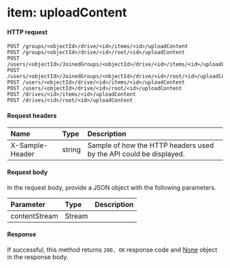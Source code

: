 # item: uploadContent


#### HTTP request
<!-- { "blockType": "ignored" } -->
```http
POST /groups/<objectId>/drive/<id>/items/<id>/uploadContent
POST /groups/<objectId>/drive/<id>/root/<id>/uploadContent
POST /users/<objectId>/JoinedGroups/<objectId>/drive/<id>/items/<id>/uploadContent
POST /users/<objectId>/JoinedGroups/<objectId>/drive/<id>/root/<id>/uploadContent
POST /users/<objectId>/drive/<id>/items/<id>/uploadContent
POST /users/<objectId>/drive/<id>/root/<id>/uploadContent
POST /drives/<id>/items/<id>/uploadContent
POST /drives/<id>/root/<id>/uploadContent
```
#### Request headers
| Name       | Type | Description|
|:---------------|:--------|:----------|
| X-Sample-Header  | string  | Sample of how the HTTP headers used by the API could be displayed.|

#### Request body
In the request body, provide a JSON object with the following parameters.

| Parameter	   | Type	|Description|
|:---------------|:--------|:----------|
|contentStream|Stream||

#### Response
If successful, this method returns `200, OK` response code and [None](../resources/none.md) object in the response body.
